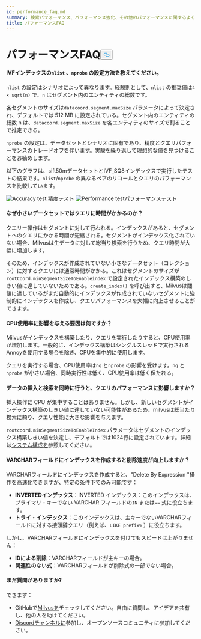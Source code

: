 ```yaml
---
id: performance_faq.md
summary: 検索パフォーマンス、パフォーマンス強化、その他のパフォーマンスに関するよくある質問への回答をご覧いただけます。
title: パフォーマンスFAQ
---
```

<h1 id="Performance-FAQ" class="common-anchor-header">パフォーマンスFAQ<button data-href="#Performance-FAQ" class="anchor-icon" translate="no">
      <svg translate="no"
        aria-hidden="true"
        focusable="false"
        height="20"
        version="1.1"
        viewBox="0 0 16 16"
        width="16"
      >
        <path
          fill="#0092E4"
          fill-rule="evenodd"
          d="M4 9h1v1H4c-1.5 0-3-1.69-3-3.5S2.55 3 4 3h4c1.45 0 3 1.69 3 3.5 0 1.41-.91 2.72-2 3.25V8.59c.58-.45 1-1.27 1-2.09C10 5.22 8.98 4 8 4H4c-.98 0-2 1.22-2 2.5S3 9 4 9zm9-3h-1v1h1c1 0 2 1.22 2 2.5S13.98 12 13 12H9c-.98 0-2-1.22-2-2.5 0-.83.42-1.64 1-2.09V6.25c-1.09.53-2 1.84-2 3.25C6 11.31 7.55 13 9 13h4c1.45 0 3-1.69 3-3.5S14.5 6 13 6z"
        ></path>
      </svg>
    </button></h1><h4 id="How-to-set-nlist-and-nprobe-for-IVF-indexes" class="common-anchor-header">IVFインデックスの<code translate="no">nlist</code> 、<code translate="no">nprobe</code> の設定方法を教えてください。</h4><p><code translate="no">nlist</code> の設定はシナリオによって異なります。経験則として、<code translate="no">nlist</code> の推奨値は<code translate="no">4 × sqrt(n)</code> で、<code translate="no">n</code> はセグメント内のエンティティの総数です。</p>
<p>各セグメントのサイズは<code translate="no">datacoord.segment.maxSize</code> パラメータによって決定され、デフォルトでは 512 MB に設定されている。セグメント内のエンティティの総数 n は、<code translate="no">datacoord.segment.maxSize</code> を各エンティティのサイズで割ることで推定できる。</p>
<p><code translate="no">nprobe</code> の設定は、データセットとシナリオに固有であり、精度とクエリパフォーマンスのトレードオフを伴います。実験を繰り返して理想的な値を見つけることをお勧めします。</p>
<p>以下のグラフは、sift50mデータセットとIVF_SQ8インデックスで実行したテストの結果です。<code translate="no">nlist</code>/<code translate="no">nprobe</code> の異なるペアのリコールとクエリのパフォーマンスを比較しています。</p>
<p>
  
   <span class="img-wrapper"> <img translate="no" src="/docs/v2.6.x/assets/accuracy_nlist_nprobe.png" alt="Accuracy test" class="doc-image" id="accuracy-test" />
   </span> <span class="img-wrapper"> <span>精度テスト</span> </span> <span class="img-wrapper"> <img translate="no" src="/docs/v2.6.x/assets/performance_nlist_nprobe.png" alt="Performance test" class="doc-image" id="performance-test" /><span>パフォーマンステスト</span> </span></p>
<h4 id="Why-do-queries-sometimes-take-longer-on-smaller-datasets" class="common-anchor-header">なぜ小さいデータセットではクエリに時間がかかるのか？</h4><p>クエリー操作はセグメントに対して行われる。インデックスがあると、セグメントへのクエリにかかる時間が短縮される。セグメントがインデックス化されていない場合、Milvusは生データに対して総当り検索を行うため、クエリ時間が大幅に増加します。</p>
<p>そのため、インデックスが作成されていない小さなデータセット（コレクション）に対するクエリには通常時間がかかる。これはセグメントのサイズが<code translate="no">rootCoord.minSegmentSizeToEnableindex</code> で設定されたインデックス構築のしきい値に達していないためである。<code translate="no">create_index()</code> を呼び出すと、Milvusは閾値に達しているがまだ自動的にインデックスが作成されていないセグメントに強制的にインデックスを作成し、クエリパフォーマンスを大幅に向上させることができます。</p>
<h4 id="What-factors-impact-CPU-usage" class="common-anchor-header">CPU使用率に影響を与える要因は何ですか？</h4><p>Milvusがインデックスを構築したり、クエリを実行したりすると、CPU使用率が増加します。一般的に、インデックス構築はシングルスレッドで実行されるAnnoyを使用する場合を除き、CPUを集中的に使用します。</p>
<p>クエリを実行する場合、CPU使用率は<code translate="no">nq</code> と<code translate="no">nprobe</code> の影響を受けます。<code translate="no">nq</code> と<code translate="no">nprobe</code> が小さい場合、同時実行性は低く、CPU使用率は低く保たれる。</p>
<h4 id="Does-simultaneously-inserting-data-and-searching-impact-query-performance" class="common-anchor-header">データの挿入と検索を同時に行うと、クエリのパフォーマンスに影響しますか？</h4><p>挿入操作に CPU が集中することはありません。しかし、新しいセグメントがインデックス構築のしきい値に達していない可能性があるため、milvusは総当たり検索に頼り、クエリ性能に大きな影響を与えます。</p>
<p><code translate="no">rootcoord.minSegmentSizeToEnableIndex</code> パラメータはセグメントのインデックス構築しきい値を決定し、デフォルトでは1024行に設定されています。詳細は<a href="/docs/ja/system_configuration.md">システム構成を</a>参照してください。</p>
<h4 id="Can-indexing-a-VARCHAR-field-improve-deletion-speed" class="common-anchor-header">VARCHARフィールドにインデックスを作成すると削除速度が向上しますか？</h4><p>VARCHARフィールドにインデックスを作成すると、"Delete By Expression "操作を高速化できますが、特定の条件下でのみ可能です：</p>
<ul>
<li><strong>INVERTEDインデックス</strong>：INVERTED インデックス：このインデックスは、プライマリ・キーでない VARCHAR フィールドの<code translate="no">IN</code> または<code translate="no">==</code> 式に役立ちます。</li>
<li><strong>トライ・インデックス</strong>：このインデックスは、主キーでないVARCHARフィールドに対する接頭辞クエリ（例えば、<code translate="no">LIKE prefix%</code> ）に役立ちます。</li>
</ul>
<p>しかし、VARCHARフィールドにインデックスを付けてもスピードは上がりません：</p>
<ul>
<li><strong>IDによる削除</strong>：VARCHARフィールドが主キーの場合。</li>
<li><strong>関連性のない式</strong>：VARCHARフィールドが削除式の一部でない場合。</li>
</ul>
<h4 id="Still-have-questions" class="common-anchor-header">まだ質問がありますか?</h4><p>できます：</p>
<ul>
<li>GitHubで<a href="https://github.com/milvus-io/milvus/issues">Milvusを</a>チェックしてください。自由に質問し、アイデアを共有し、他の人を助けてください。</li>
<li><a href="https://discord.com/invite/8uyFbECzPX">Discordチャンネルに</a>参加し、オープンソースコミュニティに参加してください。</li>
</ul>
